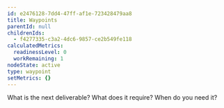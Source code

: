 ```yaml
---
id: e2476128-7dd4-47ff-af1e-723428479aa8
title: Waypoints
parentId: null
childrenIds:
  - f4277335-c3a2-4dc6-9857-ce2b549fe118
calculatedMetrics:
  readinessLevel: 0
  workRemaining: 1
nodeState: active
type: waypoint
setMetrics: {}
---
```

What is the next deliverable? What does it require? When do you need it?